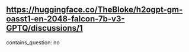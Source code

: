 ## https://huggingface.co/TheBloke/h2ogpt-gm-oasst1-en-2048-falcon-7b-v3-GPTQ/discussions/1

contains_question: no